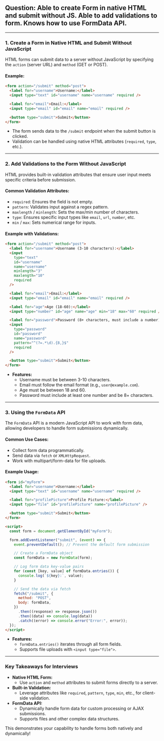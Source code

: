 ## Question: Able to create Form in native HTML and submit without JS. Able to add validations to form. Knows how to use FormData API.

---

### **1. Create a Form in Native HTML and Submit Without JavaScript**

HTML forms can submit data to a server without JavaScript by specifying the `action` (server URL) and `method` (GET or POST).

#### Example:

```html
<form action="/submit" method="post">
  <label for="username">Username:</label>
  <input type="text" id="username" name="username" required />

  <label for="email">Email:</label>
  <input type="email" id="email" name="email" required />

  <button type="submit">Submit</button>
</form>
```

- The form sends data to the `/submit` endpoint when the submit button is clicked.
- Validation can be handled using native HTML attributes (`required`, `type`, etc.).

---

### **2. Add Validations to the Form Without JavaScript**

HTML provides built-in validation attributes that ensure user input meets specific criteria before submission.

#### Common Validation Attributes:

- `required`: Ensures the field is not empty.
- `pattern`: Validates input against a regex pattern.
- `maxlength` / `minlength`: Sets the max/min number of characters.
- `type`: Ensures specific input types like `email`, `url`, `number`, etc.
- `min` / `max`: Sets numerical range for inputs.

#### Example with Validations:

```html
<form action="/submit" method="post">
  <label for="username">Username (3-10 characters):</label>
  <input
    type="text"
    id="username"
    name="username"
    minlength="3"
    maxlength="10"
    required
  />

  <label for="email">Email:</label>
  <input type="email" id="email" name="email" required />

  <label for="age">Age (18-60):</label>
  <input type="number" id="age" name="age" min="18" max="60" required />

  <label for="password">Password (8+ characters, must include a number):</label>
  <input
    type="password"
    id="password"
    name="password"
    pattern="^(?=.*\d).{8,}$"
    required
  />

  <button type="submit">Submit</button>
</form>
```

- **Features:**
  - Username must be between 3-10 characters.
  - Email must follow the email format (e.g., `user@example.com`).
  - Age must be between 18 and 60.
  - Password must include at least one number and be 8+ characters.

---

### **3. Using the `FormData` API**

The `FormData` API is a modern JavaScript API to work with form data, allowing developers to handle form submissions dynamically.

#### Common Use Cases:

- Collect form data programmatically.
- Send data via `fetch` or `XMLHttpRequest`.
- Work with multipart/form-data for file uploads.

#### Example Usage:

```html
<form id="myForm">
  <label for="username">Username:</label>
  <input type="text" id="username" name="username" required />

  <label for="profilePicture">Profile Picture:</label>
  <input type="file" id="profilePicture" name="profilePicture" />

  <button type="submit">Submit</button>
</form>

<script>
  const form = document.getElementById("myForm");

  form.addEventListener("submit", (event) => {
    event.preventDefault(); // Prevent the default form submission

    // Create a FormData object
    const formData = new FormData(form);

    // Log form data key-value pairs
    for (const [key, value] of formData.entries()) {
      console.log(`${key}:`, value);
    }

    // Send the data via fetch
    fetch("/submit", {
      method: "POST",
      body: formData,
    })
      .then((response) => response.json())
      .then((data) => console.log(data))
      .catch((error) => console.error("Error:", error));
  });
</script>
```

- **Features:**
  - `formData.entries()` iterates through all form fields.
  - Supports file uploads with `<input type="file">`.

---

### **Key Takeaways for Interviews**

- **Native HTML Form:**
  - Use `action` and `method` attributes to submit forms directly to a server.
- **Built-in Validation:**
  - Leverage attributes like `required`, `pattern`, `type`, `min`, etc., for client-side validation.
- **FormData API:**
  - Dynamically handle form data for custom processing or AJAX submissions.
  - Supports files and other complex data structures.

This demonstrates your capability to handle forms both natively and dynamically!
